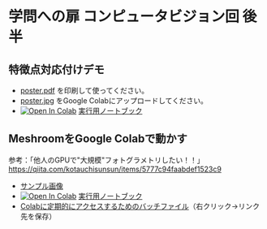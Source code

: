 # 学問への扉 コンピュータビジョン回 後半

## 特徴点対応付けデモ

- [poster.pdf](poster.pdf) を印刷して使ってください。
- [poster.jpg](poster.jpg) をGoogle Colabにアップロードしてください。
- [![Open In Colab](https://colab.research.google.com/assets/colab-badge.svg)](https://colab.research.google.com/github/fumio125/machikane_cv/blob/main/keypoint.ipynb) [実行用ノートブック](keypoint.ipynb)


## MeshroomをGoogle Colabで動かす

参考：「他人のGPUで"大規模"フォトグラメトリしたい！！」
https://qiita.com/kotauchisunsun/items/5777c94faabdef1523c9

- [サンプル画像](https://drive.google.com/file/d/13qDSyqqi3r0tevGgi0sMH90DvDSL7Txd/view?usp=sharing)
- [![Open In Colab](https://colab.research.google.com/assets/colab-badge.svg)](https://colab.research.google.com/github/fumio125/machikane_cv/blob/main/meshroom.ipynb) [実行用ノートブック](meshroom.ipynb)
- [Colabに定期的にアクセスするためのバッチファイル](https://github.com/fumio125/machikane_cv/blob/main/colab.bat)（右クリック→リンク先を保存）
